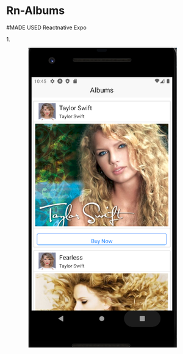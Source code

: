 # Rn-Albums

#MADE USED Reactnative Expo

1.<p align="center"><img src="https://github.com/andihoerudin24/Rn-Albums/blob/master/Capture.PNG"></p>
